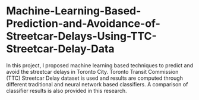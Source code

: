 # Machine-Learning-Based-Prediction-and-Avoidance-of-Streetcar-Delays-Using-TTC-Streetcar-Delay-Data
In this project, I proposed machine learning based techniques to predict and avoid the streetcar delays in Toronto City. Toronto Transit Commission (TTC) Streetcar Delay dataset is used and results are computed through different traditional and neural network based classifiers. A comparison of classifier results is also provided in this research.
